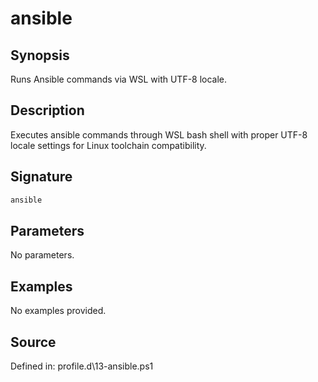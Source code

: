 # ansible

## Synopsis

Runs Ansible commands via WSL with UTF-8 locale.

## Description

Executes ansible commands through WSL bash shell with proper UTF-8 locale settings for Linux toolchain compatibility.

## Signature

```powershell
ansible
```

## Parameters

No parameters.

## Examples

No examples provided.

## Source

Defined in: profile.d\13-ansible.ps1
